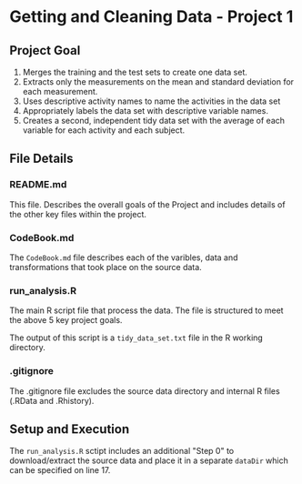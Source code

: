 # Getting and Cleaning Data - Project 1

## Project Goal

1. Merges the training and the test sets to create one data set.
1. Extracts only the measurements on the mean and standard deviation for each measurement. 
1. Uses descriptive activity names to name the activities in the data set
1. Appropriately labels the data set with descriptive variable names. 
1. Creates a second, independent tidy data set with the average of each variable for each activity and each subject. 

## File Details

### README.md

This file. Describes the overall goals of the Project and includes details of the other key files within the project.

### CodeBook.md

The `CodeBook.md` file describes each of the varibles, data and transformations that took place on the source data.

### run_analysis.R

The main R script file that process the data. The file is structured to meet the above 5 key project goals.

The output of this script is a `tidy_data_set.txt` file in the R working directory.

### .gitignore

The .gitignore file excludes the source data directory and internal R files (.RData and .Rhistory).

## Setup and Execution

The `run_analysis.R` sctipt includes an additional "Step 0" to download/extract the source data and place it in a separate `dataDir` which can be specified on line 17.


